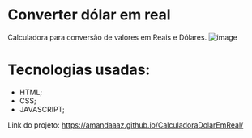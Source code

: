 # Converter dólar em real
Calculadora para conversão de valores em Reais e Dólares.
![image](https://github.com/Amandaaaz/CalculadoraDolarEmReal/assets/95643803/1a740c03-fa74-45b2-ad11-e03107d88eff)

# Tecnologias usadas:

- HTML;
- CSS;
- JAVASCRIPT;

Link do projeto:
https://amandaaaz.github.io/CalculadoraDolarEmReal/
